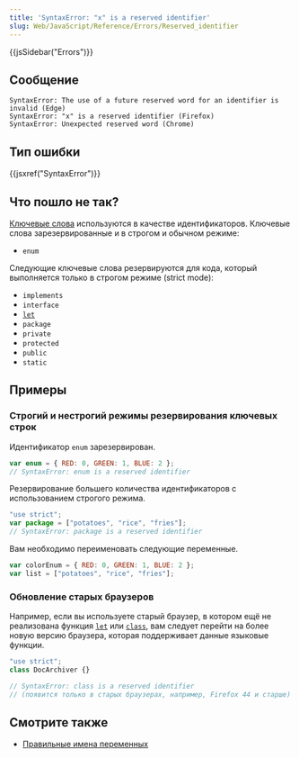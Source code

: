 ```yaml
---
title: 'SyntaxError: "x" is a reserved identifier'
slug: Web/JavaScript/Reference/Errors/Reserved_identifier
---
```


{{jsSidebar("Errors")}}

## Сообщение

```
SyntaxError: The use of a future reserved word for an identifier is invalid (Edge)
SyntaxError: "x" is a reserved identifier (Firefox)
SyntaxError: Unexpected reserved word (Chrome)
```

## Тип ошибки

{{jsxref("SyntaxError")}}

## Что пошло не так?

[Ключевые слова](/ru/docs/Web/JavaScript/Reference/Lexical_grammar#Ключевые_слова) используются в качестве идентификаторов. Ключевые слова зарезервированные и в строгом и обычном режиме:

- `enum`

Следующие ключевые слова резервируются для кода, который выполняется только в строгом режиме (strict mode):

- `implements`
- `interface`
- [`let`](/ru/docs/Web/JavaScript/Reference/Statements/let)
- `package`
- `private`
- `protected`
- `public`
- `static`

## Примеры

### Строгий и нестрогий режимы резервирования ключевых строк

Идентификатор `enum` зарезервирован.

```js example-bad
var enum = { RED: 0, GREEN: 1, BLUE: 2 };
// SyntaxError: enum is a reserved identifier
```

Резервирование большего количества идентификаторов с использованием строгого режима.

```js example-bad
"use strict";
var package = ["potatoes", "rice", "fries"];
// SyntaxError: package is a reserved identifier
```

Вам необходимо переименовать следующие переменные.

```js example-good
var colorEnum = { RED: 0, GREEN: 1, BLUE: 2 };
var list = ["potatoes", "rice", "fries"];
```

### Обновление старых браузеров

Например, если вы используете старый браузер, в котором ещё не реализована функция [`let`](/ru/docs/Web/JavaScript/Reference/Statements/let) или [`class`](/ru/docs/Web/JavaScript/Reference/Statements/class), вам следует перейти на более новую версию браузера, которая поддерживает данные языковые функции.

```js
"use strict";
class DocArchiver {}

// SyntaxError: class is a reserved identifier
// (появится только в старых браузерах, например, Firefox 44 и старше)
```

## Смотрите также

- [Правильные имена переменных](http://wiki.c2.com/?GoodVariableNames)
